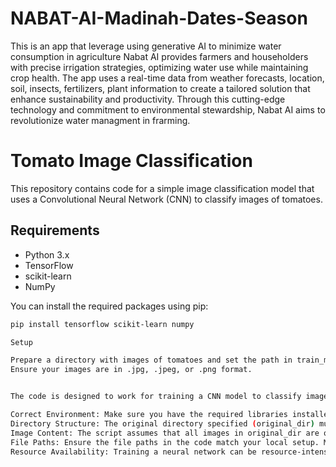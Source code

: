 # NABAT-AI-Madinah-Dates-Season
This is an app that leverage using generative AI to minimize water consumption in agriculture
Nabat AI provides farmers and householders with precise irrigation strategies, optimizing water use while maintaining crop health.
The app uses a real-time data from weather forecasts, location, soil, insects, fertilizers, plant information to create a tailored solution that enhance sustainability and productivity. Through this cutting-edge technology and commitment to environmental stewardship, Nabat AI aims to revolutionize water managment in frarming.


# Tomato Image Classification

This repository contains code for a simple image classification model that uses a Convolutional Neural Network (CNN) to classify images of tomatoes.

## Requirements

- Python 3.x
- TensorFlow
- scikit-learn
- NumPy

You can install the required packages using pip:

```bash
pip install tensorflow scikit-learn numpy

Setup

Prepare a directory with images of tomatoes and set the path in train_model.py under the variable original_dir.
Ensure your images are in .jpg, .jpeg, or .png format.


The code is designed to work for training a CNN model to classify images of tomatoes, assuming the following conditions are met:

Correct Environment: Make sure you have the required libraries installed (TensorFlow, scikit-learn, NumPy).
Directory Structure: The original directory specified (original_dir) must contain images in supported formats (JPEG, PNG). The script will move these images into the training and testing directories, so it expects that the directory exists and contains images.
Image Content: The script assumes that all images in original_dir are of the same class (tomatoes). If you have multiple classes, you would need to adjust the code to accommodate those.
File Paths: Ensure the file paths in the code match your local setup. Modify them if necessary.
Resource Availability: Training a neural network can be resource-intensive. Make sure your machine has enough memory and processing power.

